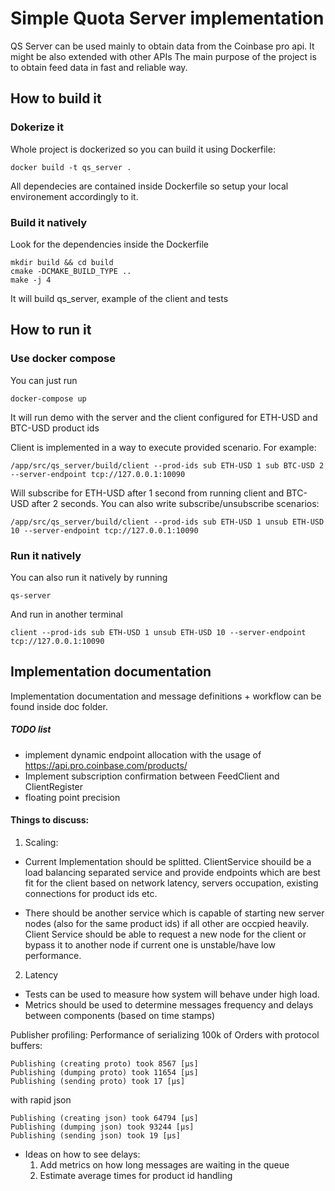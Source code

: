 # Simple Quota Server implementation

QS Server can be used mainly to obtain data from the Coinbase pro api. It might be also extended with other APIs
The main purpose of the project is to obtain feed data in fast and reliable way.


## How to build it

### Dokerize it
Whole project is dockerized so you can build it using Dockerfile:
```
docker build -t qs_server .
```
All dependecies are contained inside Dockerfile so setup your local environement accordingly to it.

### Build it natively
Look for the dependencies inside the Dockerfile
```
mkdir build && cd build
cmake -DCMAKE_BUILD_TYPE ..
make -j 4
```

It will build qs_server, example of the client and tests

## How to run it

### Use docker compose
You can just run 
```
docker-compose up
```
It will run demo with the server and the client configured for ETH-USD and BTC-USD product ids

Client is implemented in a way to execute provided scenario. For example:
```
/app/src/qs_server/build/client --prod-ids sub ETH-USD 1 sub BTC-USD 2 --server-endpoint tcp://127.0.0.1:10090
```
Will subscribe for ETH-USD after 1 second from running client and BTC-USD after 2 seconds.
You can also write subscribe/unsubscribe scenarios:
```
/app/src/qs_server/build/client --prod-ids sub ETH-USD 1 unsub ETH-USD 10 --server-endpoint tcp://127.0.0.1:10090
```

### Run it natively
You can also run it natively by running
```
qs-server
```
And run in another terminal
```
client --prod-ids sub ETH-USD 1 unsub ETH-USD 10 --server-endpoint tcp://127.0.0.1:10090
```

## Implementation documentation
Implementation documentation and message definitions + workflow can be found inside doc folder.

##### TODO list
- implement dynamic endpoint allocation with the usage of https://api.pro.coinbase.com/products/
- Implement subscription confirmation between FeedClient and ClientRegister
- floating point precision


#### Things to discuss:
1. Scaling:

- Current Implementation should be splitted. ClientService shouild be a load balancing separated service and provide endpoints which are best fit for the client based on network latency, servers occupation, existing connections for product ids etc.

- There should be another service which is capable of starting new server nodes (also for the same product ids) if all other are occpied heavily. Client Service should be able to request a new node for the client or bypass it to another node if current one is unstable/have low performance.

2. Latency

- Tests can be used to measure how system will behave under high load.
- Metrics should be used to determine messages frequency and delays between components (based on time stamps)

Publisher profiling:
Performance of serializing 100k of Orders 
with protocol buffers:
```
Publishing (creating proto) took 8567 [µs]
Publishing (dumping proto) took 11654 [µs]
Publishing (sending proto) took 17 [µs]
```
with rapid json
```
Publishing (creating json) took 64794 [µs]
Publishing (dumping json) took 93244 [µs]
Publishing (sending json) took 19 [µs]
```

- Ideas on how to see delays:
  1. Add metrics on how long messages are waiting in the queue
  2. Estimate average times for product id handling
